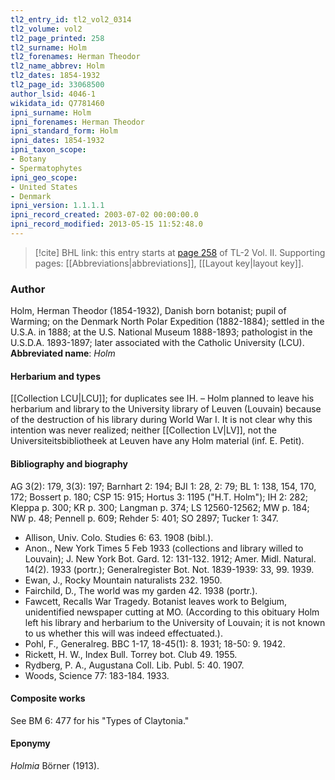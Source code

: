 ```yaml
---
tl2_entry_id: tl2_vol2_0314
tl2_volume: vol2
tl2_page_printed: 258
tl2_surname: Holm
tl2_forenames: Herman Theodor
tl2_name_abbrev: Holm
tl2_dates: 1854-1932
tl2_page_id: 33068500
author_lsid: 4046-1
wikidata_id: Q7781460
ipni_surname: Holm
ipni_forenames: Herman Theodor
ipni_standard_form: Holm
ipni_dates: 1854-1932
ipni_taxon_scope: 
- Botany
- Spermatophytes
ipni_geo_scope: 
- United States
- Denmark
ipni_version: 1.1.1.1
ipni_record_created: 2003-07-02 00:00:00.0
ipni_record_modified: 2013-05-15 11:52:48.0
---
```



> [!cite] BHL link: this entry starts at [page 258](https://www.biodiversitylibrary.org/page/33068500) of TL-2 Vol. II.
> Supporting pages: [[Abbreviations|abbreviations]], [[Layout key|layout key]].

### Author

Holm, Herman Theodor (1854-1932), Danish born botanist; pupil of Warming; on the Denmark North Polar Expedition (1882-1884); settled in the U.S.A. in 1888; at the U.S. National Museum 1888-1893; pathologist in the U.S.D.A. 1893-1897; later associated with the Catholic University (LCU). 
**Abbreviated name**: *Holm*

#### Herbarium and types

[[Collection LCU|LCU]]; for duplicates see IH. – Holm planned to leave his herbarium and library to the University library of Leuven (Louvain) because of the destruction of his library during World War I. It is not clear why this intention was never realized; neither [[Collection LV|LV]], not the Universiteitsbibliotheek at Leuven have any Holm material (inf. E. Petit).

#### Bibliography and biography

AG 3(2): 179, 3(3): 197; Barnhart 2: 194; BJI 1: 28, 2: 79; BL 1: 138, 154, 170, 172; Bossert p. 180; CSP 15: 915; Hortus 3: 1195 ("H.T. Holm"); IH 2: 282; Kleppa p. 300; KR p. 300; Langman p. 374; LS 12560-12562; MW p. 184; NW p. 48; Pennell p. 609; Rehder 5: 401; SO 2897; Tucker 1: 347.
- Allison, Univ. Colo. Studies 6: 63. 1908 (bibl.).
- Anon., New York Times 5 Feb 1933 (collections and library willed to Louvain); J. New York Bot. Gard. 12: 131-132. 1912; Amer. Midl. Natural. 14(2). 1933 (portr.); Generalregister Bot. Not. 1839-1939: 33, 99. 1939.
- Ewan, J., Rocky Mountain naturalists 232. 1950.
- Fairchild, D., The world was my garden 42. 1938 (portr.).
- Fawcett, Recalls War Tragedy. Botanist leaves work to Belgium, unidentified newspaper cutting at MO. (According to this obituary Holm left his library and herbarium to the University of Louvain; it is not known to us whether this will was indeed effectuated.).
- Pohl, F., Generalreg. BBC 1-17, 18-45(1): 8. 1931; 18-50: 9. 1942.
- Rickett, H. W., Index Bull. Torrey bot. Club 49. 1955.
- Rydberg, P. A., Augustana Coll. Lib. Publ. 5: 40. 1907.
- Woods, Science 77: 183-184. 1933.

#### Composite works

See BM 6: 477 for his "Types of Claytonia."

#### Eponymy

*Holmia* Börner (1913).

